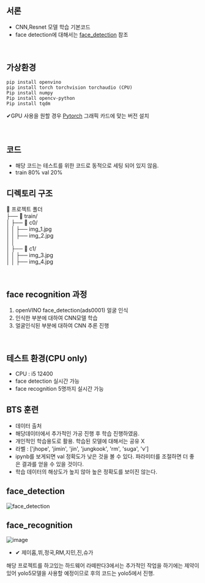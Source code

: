 ## 서론
* CNN,Resnet 모델 학습 기본코드
* face detection에 대해서는 [face_detection] 참조
<br>

## 가상환경
```bush
pip install openvino
pip install torch torchvision torchaudio (CPU)
Pip install numpy
Pip install opencv-python
Pip install tqdm
```
✔GPU 사용을 원할 경우 [Pytorch] 그래픽 카드에 맞는 버전 설치
<br>
<br>
<br>

## 코드
* 해당 코드는 테스트를 위한 코드로 동적으로 세팅 되어 있지 않음.
* train 80% val 20%



## 디렉토리 구조
📂 프로젝트 폴더<br>
 ├── 📂 train/   <br>
 │    ├── 📂 c0/<br>
 │    │    ├── img_1.jpg<br>
 │    │    ├── img_2.jpg<br>
 │    │<br>
 │    ├── 📂 c1/<br>
 │    │    ├── img_3.jpg<br>
 │    │    ├── img_4.jpg<br>

<br>

## face recognition 과정
1. openVINO face_detection(ads0001) 얼굴 인식
2. 인식한 부분에 대하여 CNN모델 학습
3. 얼굴인식된 부분에 대하여 CNN 추론 진행
<br>


## 테스트 환경(CPU only)
* CPU : i5 12400
* face detection 실시간 가능
* face recognition 5명까지 실시간 가능

## BTS 훈련
* 데이터 출처
* 해당데이터에서 추가적인 가공 진행 후 학습 진행하였음.
* 개인적인 학습용도로 활용. 학습된 모델에 대해서는 공유 X
* 라벨 : ['jhope', 'jimin', 'jin', 'jungkook', 'rm', 'suga', 'v']
* ipynb를 보게되면 val 정확도가 낮은 것을 볼 수 있다. 파라미터를 조절하면 더 좋은 결과를 얻을 수 있을 것이다.
* 학습 데이터의 해상도가 높지 않아 높은 정확도를 보이진 않는다.


## face_detection
![face_detection](https://github.com/user-attachments/assets/d6c79df9-28c1-44d4-ae6a-b360f29238af)
<br>

## face_recognition
![image](https://github.com/user-attachments/assets/26f2947f-f0ce-43d4-8d9b-515276bf96f4)
* ✔ 제이홉,뷔,정국,RM,지민,진,슈가


해당 프로젝트를 하고있는 하드웨어 라떼판다3에서는 추가적인 작업을 하기에는 제약이 있어 yolo5모델을 사용할 예정이므로 후의 코드는 yolo5에서 진행.

[face_detection]: https://github.com/yangjoon03/openVINO
[Pytorch]: https://pytorch.kr/get-started/previous-versions/


